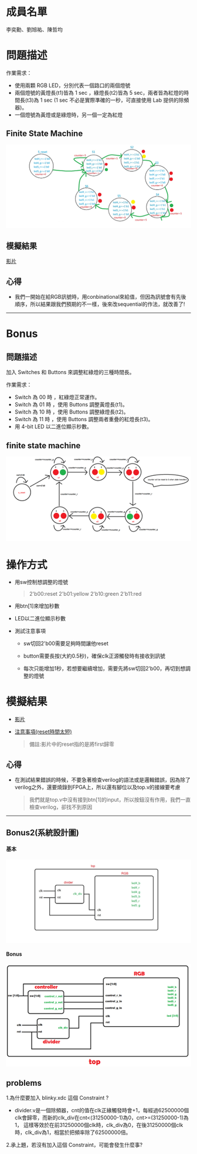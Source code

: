 # 成員名單
李奕勳、劉旭祐、陳哲均
# 問題描述
作業需求：
* 使用兩顆 RGB LED，分別代表一個路口的兩個燈號
* 兩個燈號的黃燈長(t1)皆為 1 sec ，綠燈長(t2)皆為 5 sec，兩者皆為紅燈的時間長(t3)為 1 sec (1 sec 不必是實際準確的一秒，可直接使用 Lab 提供的除頻器)。
* 一個燈號為黃燈或是綠燈時，另一個一定為紅燈
## Finite State Machine
![fsm](https://github.com/sanwich27/2019_FPGA_Design_Group4/blob/master/hw01/images/FPGA.jpg)

## 模擬結果
[影片](https://www.youtube.com/watch?v=LJ7O0OfI62Q)

## 心得
* 我們一開始在給RGB訊號時，用conbinational來給值，但因為訊號會有先後順序，所以結果跟我們預期的不一樣，後來改sequential的作法，就改善了!

----------------------------------------------------------------------------------------------------------------------------------------

# Bonus
## 問題描述

加入 Switches 和 Buttons 來調整紅綠燈的三種時間長。

作業需求：
* Switch 為 00 時 ，紅綠燈正常運作。
* Switch 為 01 時 ，使用 Buttons 調整黃燈長(t1)。
* Switch 為 10 時 ，使用 Buttons 調整綠燈長(t2)。
* Switch 為 11 時 ，使用 Buttons 調整兩者重疊的紅燈長(t3)。
* 用 4-bit LED 以二進位顯示秒數。
## finite state machine
![fsm](https://github.com/sanwich27/2019_FPGA_Design_Group4/blob/master/hw01_bonus/images/bonus_fsm.png?raw=true)

# 操作方式
* 用sw控制想調整的燈號

  > 2'b00:reset   2'b01:yellow   2'b10:green   2'b11:red
  
* 用btn[1]來增加秒數

* LED以二進位顯示秒數

* 測試注意事項

  * sw切回2'b00需要足夠時間讓他reset
  
  * button需要長按(大約0.5秒)，確保clk正源觸發時有接收到訊號
  
  * 每次只能增加1秒，若想要繼續增加，需要先將sw切回2'b00，再切到想調整的燈號
# 模擬結果  
* [影片](https://www.youtube.com/watch?v=-Ko9CB8ECJM) 
* [注意事項(reset時間太短)](https://www.youtube.com/watch?v=XrT-ytpLWuw)  

  > 備註:影片中的reset指的是將first歸零 

## 心得
* 在測試結果錯誤的時候，不要急著檢查verilog的語法或是邏輯錯誤，因為除了verilog之外，還要燒錄到FPGA上，所以還有腳位以及top.v的接線要考慮

  > 我們就是top.v中沒有接到btn[1]的input，所以按鈕沒有作用，我們一直檢查verilog，卻找不到原因

----------------------------------------------------------------------------------------------------------------------------------------

## Bonus2(系統設計圖)
#### 基本 
![bd](https://github.com/sanwich27/2019_FPGA_Design_Group4/blob/master/hw01/images/FPGA2.jpg?raw=true) 
#### Bonus  
![bd](https://github.com/sanwich27/2019_FPGA_Design_Group4/blob/master/hw01_bonus/images/bonus_block_design.png) 

## problems
1.為什麼要加入 blinky.xdc 這個 Constraint ?

* divider.v是一個除頻器，cnt的值在clk正緣觸發時會+1，每經過62500000個clk會歸零，而新的clk_div在cnt<(31250000-1)為0，cnt>=(31250000-1)為1，
  這樣等效於在前31250000個clk時，clk_div為0，在後31250000個clk時，clk_div為1，相當於把頻率除了62500000倍。
  
2.承上題，若沒有加入這個 Constraint，可能會發生什麼事?




